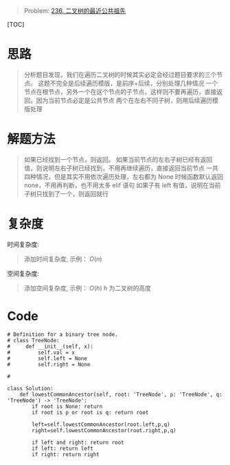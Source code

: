 > Problem: [236. 二叉树的最近公共祖先](https://leetcode.cn/problems/lowest-common-ancestor-of-a-binary-tree/description/)

[TOC]

# 思路

> 分析题目发现，我们在遍历二叉树的时候其实必定会经过题目要求的三个节点。
> 这题不完全是后续遍历模版，是前序+后续，分别处理几种情况
> 一个节点在根节点，另外一个在这个节点的子节点，这样则不要再遍历，直接返回，因为当前节点必定是公共节点
> 两个在左右不同子树，则用后续遍历模版处理

# 解题方法

> 如果已经找到一个节点，则返回。
> 如果当前节点的左右子树已经有返回值，则说明左右子树已经找到，不用再继续遍历，直接返回当前节点
> 一共四种情况，但是其实不用依次遍历处理，左右都为 None 时候函数默认返回 none，不用再判断，也不用太多 elif 语句
> 如果子有 left 有值，说明在当前子树只找到了一个，则返回就行

# 复杂度

时间复杂度:

> 添加时间复杂度, 示例： $O(n)$

空间复杂度:

> 添加空间复杂度, 示例： $O(h)$ h 为二叉树的高度

# Code

```Python3 []
# Definition for a binary tree node.
# class TreeNode:
#     def __init__(self, x):
#         self.val = x
#         self.left = None
#         self.right = None

#

class Solution:
    def lowestCommonAncestor(self, root: 'TreeNode', p: 'TreeNode', q: 'TreeNode') -> 'TreeNode':
        if root is None: return
        if root is p or root is q: return root

        left=self.lowestCommonAncestor(root.left,p,q)
        right=self.lowestCommonAncestor(root.right,p,q)

        if left and right: return root
        if left: return left
        if right: return right
```
